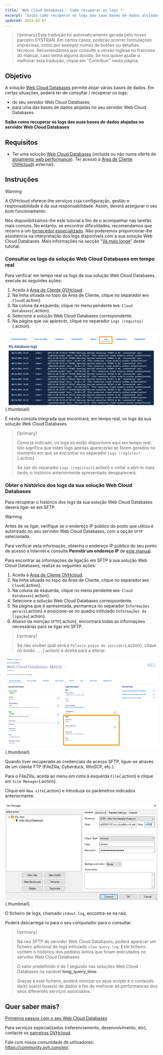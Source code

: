 ```yaml
---
title: 'Web Cloud Databases - Como recuperar os logs ?'
excerpt: 'Saiba como recuperar os logs das suas bases de dados alojadas no servidor Web Cloud Databases'
updated: 2024-03-07
---
```


> [!primary]
> Esta tradução foi automaticamente gerada pelo nosso parceiro SYSTRAN. Em certos casos, poderão ocorrer formulações imprecisas, como por exemplo nomes de botões ou detalhes técnicos. Recomendamos que consulte a versão inglesa ou francesa do manual, caso tenha alguma dúvida. Se nos quiser ajudar a melhorar esta tradução, clique em "Contribuir" nesta página.
>

## Objetivo

A solução [Web Cloud Databases](https://www.ovhcloud.com/pt/web-cloud/databases/) permite alojar várias bases de dados. Em certas situações, poderá ter de consultar / recuperar os logs:

- do seu servidor Web Cloud Databases;
- para uma das bases de dados alojadas no seu servidor Web Cloud Databases.

**Saiba como recuperar os logs das suas bases de dados alojadas no servidor Web Cloud Databases**

## Requisitos

- Ter uma solução [Web Cloud Databases](https://www.ovhcloud.com/pt/web-cloud/databases/) (incluída ou não numa oferta de [alojamento web performance](https://www.ovhcloud.com/pt/web-hosting/)).
Ter acesso à [Área de Cliente OVHcloud](/links/manager){.external}.

## Instruções

> [!warning]
>
> A OVHcloud oferece-lhe serviços cuja configuração, gestão e responsabilidade é da sua responsabilidade. Assim, deverá assegurar o seu bom funcionamento.
> 
> Nós disponibilizamos-lhe este tutorial a fim de o acompanhar nas tarefas mais comuns. No entanto, se encontrar dificuldades, recomendamos que recorra a um [fornecedor especializado](/links/partner). Não poderemos proporcionar-lhe assistência na interpretação dos logs disponíveis com a sua solução Web Cloud Databases. Mais informações na secção "[Vá mais longe](#go-further)" deste tutorial.
>

### Consultar os logs da solução Web Cloud Databases em tempo real

Para verificar em tempo real os logs da sua solução Web Cloud Databases, execute as seguintes ações:

1. Aceda à [Área de Cliente OVHcloud](/links/manager).
2. Na linha situada no topo da Área de Cliente, clique no separador `Web Cloud`{.action}.
3. Na coluna da esquerda, clique no menu pendente `Web Cloud Databases`{.action}.
4. Selecione a solução Web Cloud Databases correspondente.
5. Na página que vai aparecer, clique no separador `Logs (registos)`{.action}.

![Web Cloud Databases](images/tab-with-logs.png){.thumbnail}

É nesta consola integrada que encontrará, em tempo real, os logs da sua solução Web Cloud Databases.

> [!primary]
>
> Como já indicado, os logs só estão disponíveis aqui em tempo real. Isto significa que estes logs apenas aparecerão se forem gerados no momento em que se encontrar no separador `Logs (registos)`{.action}. 
>
> Se sair do separador `Logs (registos)`{.action} e voltar a abri-lo mais tarde, o histórico anteriormente apresentado desaparecerá.
>

### Obter o histórico dos logs da sua solução Web Cloud Databases

Para recuperar o histórico dos logs da sua solução Web Cloud Databases deverá ligar-se em SFTP.

> [!warning]
>
> Antes de se ligar, verifique se o endereço IP público do posto que utiliza é autorizado no seu servidor Web Cloud Databases, com a opção `SFTP` selecionada.
>
> Para verificar esta informação, obtenha o endereço IP público do seu ponto de acesso à Internet e consulte **Permitir um endereço IP** de [este manual](/pages/web_cloud/web_cloud_databases/starting_with_clouddb).
>

Para encontrar as informações de ligação em SFTP à sua solução Web Cloud Databases, realize as seguintes ações:

1. Aceda à [Área de Cliente OVHcloud](/links/manager).
2. Na linha situada no topo da Área de Cliente, clique no separador `Web Cloud`{.action}.
3. Na coluna da esquerda, clique no menu pendente `Web Cloud Databases`{.action}.
4. Selecione a solução Web Cloud Databases correspondente.
5. Na página que é apresentada, permaneça no separador `Informações gerais`{.action} e posicione-se no quadro intitulado `Informações da ligação`{.action}.
6. Abaixo da menção `SFTP`{.action}, encontrará todas as informações necessárias para se ligar em SFTP.

> [!primary]
>
> Se não souber qual será a `Palavra-passe do servidor`{.action}, clique no botão `...`{.action} à direita para a alterar.
>

![Web Cloud Databases](images/sftp-login.png){.thumbnail}

Quando tiver recuperado as credenciais de acesso SFTP, ligue-se através de um cliente FTP (FileZilla, Cyberduck, WinSCP, etc.).

Para o FileZilla, aceda ao menu em cima à esquerda `File`{.action} e clique em `Site Manager`{.action}.

Clique em `New site`{.action} e introduza os parâmetros indicados anteriormente.

![Web Cloud Databases](images/site-manager.png){.thumbnail}

O ficheiro de logs, chamado `stdout.log`, encontra-se na raiz.

Poderá descarregá-lo para o seu computador para o consultar.

> [!primary]
>
> Na raiz SFTP do servidor Web Cloud Databases, poderá aparecer um ficheiro adicional de logs intitulado `slow-query.log`.
> Este ficheiro contém o histórico dos pedidos lentos que foram executados no servidor Web Cloud Databases. 
> 
> O valor predefinido é de 1 segundo nas soluções Web Cloud Databases na variável **long_query_time**.
> 
> Graças a este ficheiro, poderá otimizar os seus scripts e o conteúdo da(s) sua(s) base(s) de dados a fim de melhorar as performances dos seus diferentes serviços associados.
>

## Quer saber mais? <a name="go-further"></a>

[Primeiros passos com o seu Web Cloud Databases](/pages/web_cloud/web_cloud_databases/starting_with_clouddb)
 
Para serviços especializados (referenciamento, desenvolvimento, etc), contacte os [parceiros OVHcloud](/links/partner).
 
Fale com nossa comunidade de utilizadores: <https://community.ovh.com/en/>.
